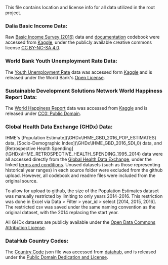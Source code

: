 This file contains location and license info for all data utilized in the root project.

### Dalia Basic Income Data:
Raw [Basic Income Survey (2016)](/Dalia/basic_income_dataset_dalia.csv) data and [documentation](/Dalia/codebook_basicincome.pdf) codebook were accessed from [Kaggle](https://www.kaggle.com/daliaresearch/basic-income-survey-european-dataset), under the publicly available creative commons license [CC BY-NC-SA 4.0](https://creativecommons.org/licenses/by-nc-sa/4.0/).


### World Bank Youth Unemployment Rate Data:
The [Youth Unemployment Rate](worldbank_API_ILO_country_YU.csv) data was accessed form [Kaggle](https://www.kaggle.com/sovannt/world-bank-youth-unemployment) and is released under the World Bank's [Open License](https://data.worldbank.org/summary-terms-of-use).


### Sustainable Development Solutions Network World Happiness Report Data: 
The [World Happiness Report](world_happiness_2016.csv) data was accessed from [Kaggle](https://www.kaggle.com/unsdsn/world-happiness) and is released under [CC0: Public Domain](https://creativecommons.org/publicdomain/zero/1.0/).


### Global Health Data Exchange (GHDx) Data:
IHME's [Population Estimate](\GHDx\IHME_GBD_2016_POP_ESTIMATES\) data, [Socio-Demographic Index](\GHDx\IHME_GBD_2016_SDI_0\) data, and [Retrospective Health Spending](\GHDx\IHME_RETROSPECTIVE_HEALTH_SPENDING_1995_2014\) data were all accessed directly from the [Global Health Data Exchange](http://ghdx.healthdata.org), under the linked [terms and conditions](http://www.healthdata.org/about/terms-and-conditions). Unused datasets (such as those representing historical year ranges) in each source folder were excluded from the github upload. However, all codebook and readme files were included from the original source. 

To allow for upload to github, the size of the Population Estimates dataset was manually restricted by limiting to only years 2014-2016. This restriction was done in Excel via Data > Filter > year_id > select [2014, 2015, 2016]. The restricted csv was saved under the same naming convention as the original dataset, with the 2014 replacing the start year.

All GHDx datasets are publicly available under the [Open Data Commons Attribution License](https://opendatacommons.org/licenses/by/summary).

### DataHub Country Codes:
The [Country Code](country_codes_datahub.json) json file was accessed from [datahub](https://datahub.io/core/country-list), and is released under the [Public Domain Dedication and License](https://opendatacommons.org/licenses/pddl/summary). 


